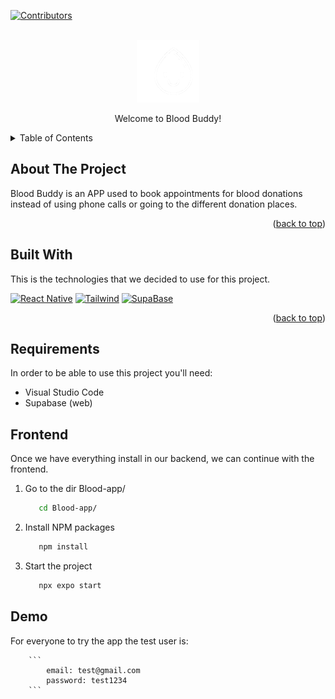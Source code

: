 <a name="readme-top"></a>
[![Contributors][contributors-shield]][contributors-url]

<!-- Logo -->
<br />
<div align="center">
  <img src="assets/white_drop_2_2.svg" alt="Logo" width="100" height="100" aligh="center">
  <p align="center">
    Welcome to Blood Buddy!
  </p>
</div>


<!-- TABLE OF CONTENTS -->
<details>
  <summary>Table of Contents</summary>
  <ol>
    <li>
      <a href="#about-the-project">About The Project</a>
      <ul>
        <li><a href="#built-with">Built With</a></li>
      </ul>
    </li>
    <li><a href="#requirements">Requirements</a></li>
    <li><a href="#frontend">Frontend</a></li>
  </ol>
</details>

## About The Project

Blood Buddy is an APP used to book appointments for blood donations instead of using phone calls or going to the different donation places.

<p align="right">(<a href="#readme-top">back to top</a>)</p>

## Built With

This is the technologies that we decided to use for this project.

[![React Native][React Native]][React Native-url]
[![Tailwind][TailwindCSS]][TailwindCSS-url]
[![SupaBase][SupaBase]][SupaBase-url]


<p align="right">(<a href="#readme-top">back to top</a>)</p>

## Requirements

In order to be able to use this project you'll need: 

 * Visual Studio Code
 * Supabase (web)

## Frontend

Once we have everything install in our backend, we can continue with the frontend.

1. Go to the dir Blood-app/    
    ```sh
       cd Blood-app/
    ```
2. Install NPM packages
    ```sh
       npm install
    ```
3. Start the project
    ```sh
       npx expo start
    ```    

## Demo

For everyone to try the app the test user is:

        ```
            email: test@gmail.com
            password: test1234
        ```

[React Native]: https://img.shields.io/badge/React%20Native-20232A?style=for-the%22-badge&logo=react&logoColor=61DAFB
[React Native-url]: https://reactnative.dev/
[TailwindCSS]: https://img.shields.io/badge/Tailwind-20232A?style=for-the%22-badge&logo=tailwindcss&logoColor=61DAFB
[TailwindCSS-url]: https://tailwindcss.com/
[SupaBase]: https://img.shields.io/badge/Supabase-20232A?style=for-the%22-badge&logo=supabase&logoColor=green
[SupaBase-url]: https://supabase.com/
[contributors-shield]: https://img.shields.io/github/contributors/peturjack/Blood-app.svg?style=for-the-badge
[contributors-url]: https://github.com/peturjack/Blood-app/graphs/contributors